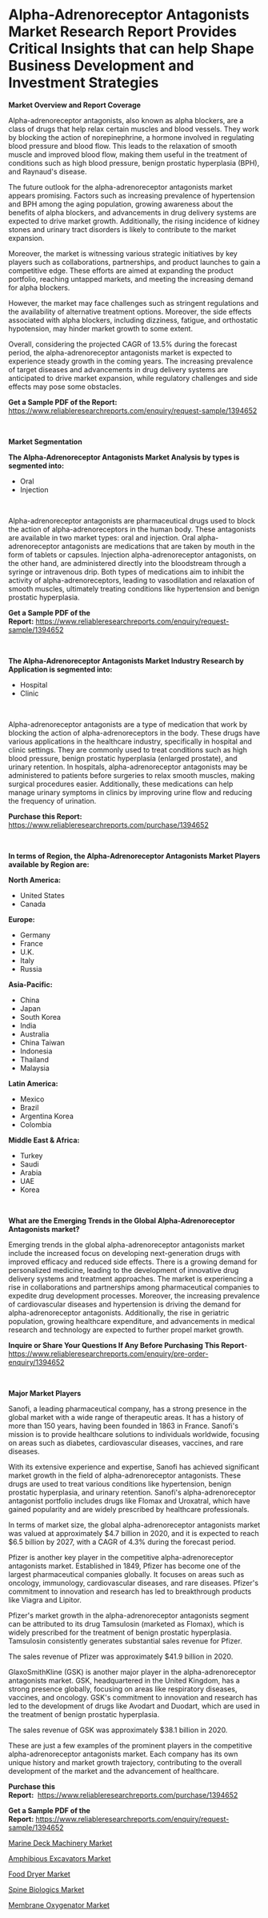 <p><h1>Alpha-Adrenoreceptor Antagonists Market Research Report Provides Critical Insights that can help Shape Business Development and Investment Strategies</h1></p><p><strong>Market Overview and Report Coverage</strong></p>
<p><p>Alpha-adrenoreceptor antagonists, also known as alpha blockers, are a class of drugs that help relax certain muscles and blood vessels. They work by blocking the action of norepinephrine, a hormone involved in regulating blood pressure and blood flow. This leads to the relaxation of smooth muscle and improved blood flow, making them useful in the treatment of conditions such as high blood pressure, benign prostatic hyperplasia (BPH), and Raynaud's disease.</p><p>The future outlook for the alpha-adrenoreceptor antagonists market appears promising. Factors such as increasing prevalence of hypertension and BPH among the aging population, growing awareness about the benefits of alpha blockers, and advancements in drug delivery systems are expected to drive market growth. Additionally, the rising incidence of kidney stones and urinary tract disorders is likely to contribute to the market expansion.</p><p>Moreover, the market is witnessing various strategic initiatives by key players such as collaborations, partnerships, and product launches to gain a competitive edge. These efforts are aimed at expanding the product portfolio, reaching untapped markets, and meeting the increasing demand for alpha blockers.</p><p>However, the market may face challenges such as stringent regulations and the availability of alternative treatment options. Moreover, the side effects associated with alpha blockers, including dizziness, fatigue, and orthostatic hypotension, may hinder market growth to some extent.</p><p>Overall, considering the projected CAGR of 13.5% during the forecast period, the alpha-adrenoreceptor antagonists market is expected to experience steady growth in the coming years. The increasing prevalence of target diseases and advancements in drug delivery systems are anticipated to drive market expansion, while regulatory challenges and side effects may pose some obstacles.</p></p>
<p><strong>Get a Sample PDF of the Report:</strong> <a href="https://www.reliableresearchreports.com/enquiry/request-sample/1394652">https://www.reliableresearchreports.com/enquiry/request-sample/1394652</a></p>
<p>&nbsp;</p>
<p><strong>Market Segmentation</strong></p>
<p><strong>The Alpha-Adrenoreceptor Antagonists Market Analysis by types is segmented into:</strong></p>
<p><ul><li>Oral</li><li>Injection</li></ul></p>
<p>&nbsp;</p>
<p><p>Alpha-adrenoreceptor antagonists are pharmaceutical drugs used to block the action of alpha-adrenoreceptors in the human body. These antagonists are available in two market types: oral and injection. Oral alpha-adrenoreceptor antagonists are medications that are taken by mouth in the form of tablets or capsules. Injection alpha-adrenoreceptor antagonists, on the other hand, are administered directly into the bloodstream through a syringe or intravenous drip. Both types of medications aim to inhibit the activity of alpha-adrenoreceptors, leading to vasodilation and relaxation of smooth muscles, ultimately treating conditions like hypertension and benign prostatic hyperplasia.</p></p>
<p><strong>Get a Sample PDF of the Report:</strong>&nbsp;<a href="https://www.reliableresearchreports.com/enquiry/request-sample/1394652">https://www.reliableresearchreports.com/enquiry/request-sample/1394652</a></p>
<p>&nbsp;</p>
<p><strong>The Alpha-Adrenoreceptor Antagonists Market Industry Research by Application is segmented into:</strong></p>
<p><ul><li>Hospital</li><li>Clinic</li></ul></p>
<p>&nbsp;</p>
<p><p>Alpha-adrenoreceptor antagonists are a type of medication that work by blocking the action of alpha-adrenoreceptors in the body. These drugs have various applications in the healthcare industry, specifically in hospital and clinic settings. They are commonly used to treat conditions such as high blood pressure, benign prostatic hyperplasia (enlarged prostate), and urinary retention. In hospitals, alpha-adrenoreceptor antagonists may be administered to patients before surgeries to relax smooth muscles, making surgical procedures easier. Additionally, these medications can help manage urinary symptoms in clinics by improving urine flow and reducing the frequency of urination.</p></p>
<p><strong>Purchase this Report:</strong>&nbsp; <a href="https://www.reliableresearchreports.com/purchase/1394652">https://www.reliableresearchreports.com/purchase/1394652</a></p>
<p>&nbsp;</p>
<p><strong>In terms of Region, the Alpha-Adrenoreceptor Antagonists Market Players available by Region are:</strong></p>
<p>
    <p> <strong> North America: </strong>
        <ul>
            <li>United States</li>
            <li>Canada</li>
        </ul>
        </p> 
    <p> <strong> Europe: </strong>
        <ul>
            <li>Germany</li>
            <li>France</li>
            <li>U.K.</li>
            <li>Italy</li>
            <li>Russia</li>
        </ul>
        </p> 
    <p> <strong> Asia-Pacific: </strong>
        <ul>
            <li>China</li>
            <li>Japan</li>
            <li>South Korea</li>
            <li>India</li>
            <li>Australia</li>
            <li>China Taiwan</li>
            <li>Indonesia</li>
            <li>Thailand</li>
            <li>Malaysia</li>
        </ul>
        </p> 
    <p> <strong> Latin America: </strong>
        <ul>
            <li>Mexico</li>
            <li>Brazil</li>
            <li>Argentina Korea</li>
            <li>Colombia</li>
        </ul>
        </p> 
    <p> <strong> Middle East & Africa: </strong>
        <ul>
            <li>Turkey</li>
            <li>Saudi</li>
            <li>Arabia</li>
            <li>UAE</li>
            <li>Korea</li>
        </ul>
    </p>
    </p>
<p>&nbsp;</p>
<p><strong>What are the Emerging Trends in the Global Alpha-Adrenoreceptor Antagonists market?</strong></p>
<p><p>Emerging trends in the global alpha-adrenoreceptor antagonists market include the increased focus on developing next-generation drugs with improved efficacy and reduced side effects. There is a growing demand for personalized medicine, leading to the development of innovative drug delivery systems and treatment approaches. The market is experiencing a rise in collaborations and partnerships among pharmaceutical companies to expedite drug development processes. Moreover, the increasing prevalence of cardiovascular diseases and hypertension is driving the demand for alpha-adrenoreceptor antagonists. Additionally, the rise in geriatric population, growing healthcare expenditure, and advancements in medical research and technology are expected to further propel market growth.</p></p>
<p><strong>Inquire or Share Your Questions If Any Before Purchasing This Report</strong>- <a href="https://www.reliableresearchreports.com/enquiry/pre-order-enquiry/1394652">https://www.reliableresearchreports.com/enquiry/pre-order-enquiry/1394652</a></p>
<p>&nbsp;</p>
<p><strong>Major Market Players</strong></p>
<p><p>Sanofi, a leading pharmaceutical company, has a strong presence in the global market with a wide range of therapeutic areas. It has a history of more than 150 years, having been founded in 1863 in France. Sanofi's mission is to provide healthcare solutions to individuals worldwide, focusing on areas such as diabetes, cardiovascular diseases, vaccines, and rare diseases.</p><p>With its extensive experience and expertise, Sanofi has achieved significant market growth in the field of alpha-adrenoreceptor antagonists. These drugs are used to treat various conditions like hypertension, benign prostatic hyperplasia, and urinary retention. Sanofi's alpha-adrenoreceptor antagonist portfolio includes drugs like Flomax and Uroxatral, which have gained popularity and are widely prescribed by healthcare professionals.</p><p>In terms of market size, the global alpha-adrenoreceptor antagonists market was valued at approximately $4.7 billion in 2020, and it is expected to reach $6.5 billion by 2027, with a CAGR of 4.3% during the forecast period.</p><p>Pfizer is another key player in the competitive alpha-adrenoreceptor antagonists market. Established in 1849, Pfizer has become one of the largest pharmaceutical companies globally. It focuses on areas such as oncology, immunology, cardiovascular diseases, and rare diseases. Pfizer's commitment to innovation and research has led to breakthrough products like Viagra and Lipitor.</p><p>Pfizer's market growth in the alpha-adrenoreceptor antagonists segment can be attributed to its drug Tamsulosin (marketed as Flomax), which is widely prescribed for the treatment of benign prostatic hyperplasia. Tamsulosin consistently generates substantial sales revenue for Pfizer. </p><p>The sales revenue of Pfizer was approximately $41.9 billion in 2020.</p><p>GlaxoSmithKline (GSK) is another major player in the alpha-adrenoreceptor antagonists market. GSK, headquartered in the United Kingdom, has a strong presence globally, focusing on areas like respiratory diseases, vaccines, and oncology. GSK's commitment to innovation and research has led to the development of drugs like Avodart and Duodart, which are used in the treatment of benign prostatic hyperplasia.</p><p>The sales revenue of GSK was approximately $38.1 billion in 2020.</p><p>These are just a few examples of the prominent players in the competitive alpha-adrenoreceptor antagonists market. Each company has its own unique history and market growth trajectory, contributing to the overall development of the market and the advancement of healthcare.</p></p>
<p><strong>Purchase this Report:</strong>&nbsp;&nbsp;<a href="https://www.reliableresearchreports.com/purchase/1394652">https://www.reliableresearchreports.com/purchase/1394652</a></p>
<p></p>
<p><strong>Get a Sample PDF of the Report:</strong>&nbsp;<a href="https://www.reliableresearchreports.com/enquiry/request-sample/1394652">https://www.reliableresearchreports.com/enquiry/request-sample/1394652</a></p>
<p><p><a href="https://www.linkedin.com/pulse/decoding-marine-deck-machinery-market-deep-dive-latest-optxe/">Marine Deck Machinery Market</a></p><p><a href="https://www.linkedin.com/pulse/amphibious-excavators-market-size-share-global-analysis-tqhuf/">Amphibious Excavators Market</a></p><p><a href="https://www.linkedin.com/pulse/food-dryer-market-share-amp-new-trends-analysis-report-type-fnmqe/">Food Dryer Market</a></p><p><a href="https://medium.com/@keygreen5469/spine-biologics-market-size-cagr-trends-2024-2030-6ac101627b16">Spine Biologics Market</a></p><p><a href="https://medium.com/@pillingbary7584/membrane-oxygenator-market-size-cagr-trends-2024-2030-34328196ee1e">Membrane Oxygenator Market</a></p></p>